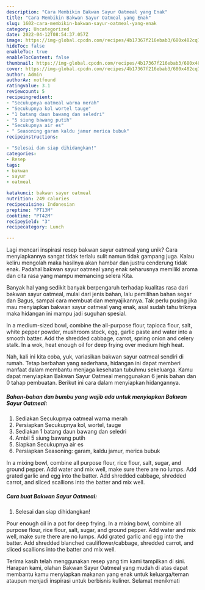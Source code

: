 ```yaml
---
description: "Cara Membikin Bakwan Sayur Oatmeal yang Enak"
title: "Cara Membikin Bakwan Sayur Oatmeal yang Enak"
slug: 1602-cara-membikin-bakwan-sayur-oatmeal-yang-enak
category: Uncategorized
date: 2022-04-12T08:54:37.057Z
image: https://img-global.cpcdn.com/recipes/4b17367f216ebab3/680x482cq70/bakwan-sayur-oatmeal-foto-resep-utama.jpg
hideToc: false
enableToc: true
enableTocContent: false
thumbnail: https://img-global.cpcdn.com/recipes/4b17367f216ebab3/680x482cq70/bakwan-sayur-oatmeal-foto-resep-utama.jpg
cover: https://img-global.cpcdn.com/recipes/4b17367f216ebab3/680x482cq70/bakwan-sayur-oatmeal-foto-resep-utama.jpg
author: Admin
authorAv: notfound
ratingvalue: 3.1
reviewcount: 5
recipeingredient:
- "Secukupnya oatmeal warna merah"
- "Secukupnya kol wortel tauge"
- "1 batang daun bawang dan seledri"
- "5 siung bawang putih"
- "Secukupnya air es"
- " Seasoning garam kaldu jamur merica bubuk"
recipeinstructions:

- "Selesai dan siap dihidangkan!"
categories:
- Resep
tags:
- bakwan
- sayur
- oatmeal

katakunci: bakwan sayur oatmeal 
nutrition: 249 calories
recipecuisine: Indonesian
preptime: "PT13M"
cooktime: "PT42M"
recipeyield: "3"
recipecategory: Lunch

---
```





Lagi mencari inspirasi resep bakwan sayur oatmeal yang unik? Cara menyiapkannya sangat tidak terlalu sulit namun tidak gampang juga. Kalau keliru mengolah maka hasilnya akan hambar dan justru cenderung tidak enak. Padahal bakwan sayur oatmeal yang enak seharusnya memiliki aroma dan cita rasa yang mampu memancing selera Kita.





Banyak hal yang sedikit banyak berpengaruh terhadap kualitas rasa dari bakwan sayur oatmeal, mulai dari jenis bahan, lalu pemilihan bahan segar dan Bagus, sampai cara membuat dan menyajikannya. Tak perlu pusing jika mau menyiapkan bakwan sayur oatmeal yang enak,      asal sudah tahu triknya maka hidangan ini mampu jadi suguhan spesial.














In a medium-sized bowl, combine the all-purpose flour, tapioca flour, salt, white pepper powder, mushroom stock, egg, garlic paste and water into a smooth batter. Add the shredded cabbage, carrot, spring onion and celery stalk. In a wok, heat enough oil for deep frying over medium high heat.






Nah, kali ini kita coba, yuk, variasikan bakwan sayur oatmeal sendiri di rumah. Tetap berbahan yang sederhana, hidangan ini dapat memberi manfaat dalam membantu menjaga kesehatan tubuhmu sekeluarga. Kamu dapat menyiapkan Bakwan Sayur Oatmeal menggunakan 6 jenis bahan dan 0 tahap pembuatan. Berikut ini cara dalam menyiapkan hidangannya.

<!--inarticleads1-->

##### Bahan-bahan dan bumbu yang wajib ada untuk menyiapkan Bakwan Sayur Oatmeal:

1. Sediakan Secukupnya oatmeal warna merah
1. Persiapkan Secukupnya kol, wortel, tauge
1. Sediakan 1 batang daun bawang dan seledri
1. Ambil 5 siung bawang putih
1. Siapkan Secukupnya air es
1. Persiapkan  Seasoning: garam, kaldu jamur, merica bubuk


In a mixing bowl, combine all purpose flour, rice flour, salt, sugar, and ground pepper. Add water and mix well, make sure there are no lumps. Add grated garlic and egg into the batter. Add shredded cabbage, shredded carrot, and sliced scallions into the batter and mix well. 

<!--inarticleads2-->

##### Cara buat Bakwan Sayur Oatmeal:


1. Selesai dan siap dihidangkan!

Pour enough oil in a pot for deep frying. In a mixing bowl, combine all purpose flour, rice flour, salt, sugar, and ground pepper. Add water and mix well, make sure there are no lumps. Add grated garlic and egg into the batter. Add shredded blanched cauliflower/cabbage, shredded carrot, and sliced scallions into the batter and mix well. 

Terima kasih telah menggunakan resep yang tim kami tampilkan di sini. Harapan kami, olahan Bakwan Sayur Oatmeal yang mudah di atas dapat membantu kamu menyiapkan makanan yang enak untuk keluarga/teman ataupun menjadi inspirasi untuk berbisnis kuliner. Selamat menikmati
